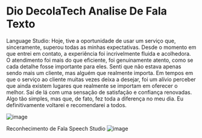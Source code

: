 # Dio DecolaTech Analise De Fala Texto

Language Studio:
Hoje, tive a oportunidade de usar um serviço que, sinceramente, superou todas as minhas expectativas. Desde o momento em que entrei em contato, a experiência foi incrivelmente fluida e acolhedora. O atendimento foi mais do que eficiente, foi genuinamente atento, como se cada detalhe fosse importante para eles. Senti que não estava apenas sendo mais um cliente, mas alguém que realmente importa. Em tempos em que o serviço ao cliente muitas vezes deixa a desejar, foi um alívio perceber que ainda existem lugares que realmente se importam em oferecer o melhor. Saí de lá com uma sensação de satisfação e confiança renovadas. Algo tão simples, mas que, de fato, fez toda a diferença no meu dia. Eu definitivamente voltarei e recomendarei a todos.
 
![image](https://github.com/user-attachments/assets/fb33796c-cd6a-4ceb-87bd-7603eb3e1b23)

Reconhecimento de Fala Speech Studio
![image](https://github.com/user-attachments/assets/9b7ba1a8-787e-4d42-9d06-8ce50356e493)

